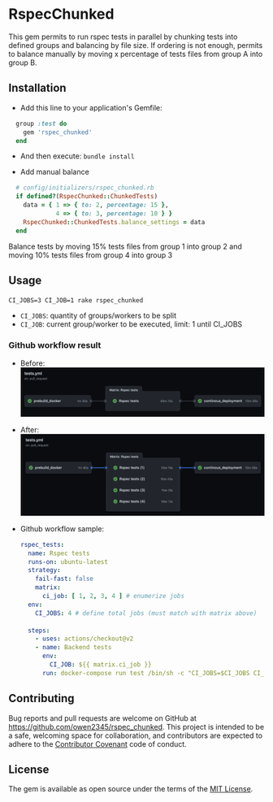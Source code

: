 # RspecChunked
This gem permits to run rspec tests in parallel by chunking tests into defined groups and balancing by file size.
If ordering is not enough, permits to balance manually by moving x percentage of tests files from group A into group B.

## Installation
- Add this line to your application's Gemfile:
```ruby
  group :test do
    gem 'rspec_chunked'
  end
```

- And then execute:
`bundle install`

- Add manual balance
```ruby
  # config/initializers/rspec_chunked.rb
  if defined?(RspecChunked::ChunkedTests)
    data = { 1 => { to: 2, percentage: 15 },
             4 => { to: 3, percentage: 10 } }
    RspecChunked::ChunkedTests.balance_settings = data
  end
```
Balance tests by moving 15% tests files from group 1 into group 2 and moving 10% tests files from group 4 into group 3

## Usage
` CI_JOBS=3 CI_JOB=1 rake rspec_chunked `
- `CI_JOBS`: quantity of groups/workers to be split
- `CI_JOB`: current group/worker to be executed, limit: 1 until CI_JOBS

### Github workflow result
- Before:    
  ![Before](/docs/before.png?raw=true)

- After:    
  ![After](/docs/current.png?raw=true)   

- Github workflow sample:
  ````yaml
  rspec_tests:
    name: Rspec tests
    runs-on: ubuntu-latest
    strategy:
      fail-fast: false
      matrix:
        ci_job: [ 1, 2, 3, 4 ] # enumerize jobs
    env:
      CI_JOBS: 4 # define total jobs (must match with matrix above)
  
    steps:
      - uses: actions/checkout@v2
      - name: Backend tests
        env:
          CI_JOB: ${{ matrix.ci_job }}
        run: docker-compose run test /bin/sh -c "CI_JOBS=$CI_JOBS CI_JOB=$CI_JOB rake rspec_chunked"

  ````  

## Contributing
Bug reports and pull requests are welcome on GitHub at https://github.com/owen2345/rspec_chunked. This project is intended to be a safe, welcoming space for collaboration, and contributors are expected to adhere to the [Contributor Covenant](http://contributor-covenant.org) code of conduct.

## License
The gem is available as open source under the terms of the [MIT License](https://opensource.org/licenses/MIT).
